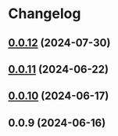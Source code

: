 # Changelog

## [0.0.12](https://github.com/Web3-FullStack/layer/compare/v0.0.11...v0.0.12) (2024-07-30)

## [0.0.11](https://github.com/Web3-FullStack/layer/compare/v0.0.10...v0.0.11) (2024-06-22)

## [0.0.10](https://github.com/Web3-FullStack/layer/compare/v0.0.9...v0.0.10) (2024-06-17)

## 0.0.9 (2024-06-16)
